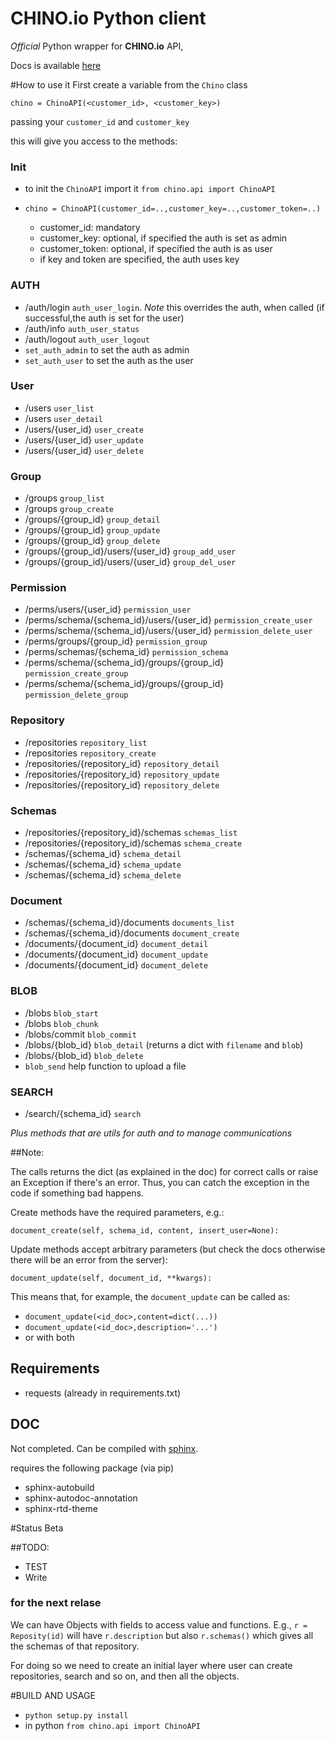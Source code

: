 #  CHINO.io Python client #
*Official* Python wrapper for **CHINO.io** API,

Docs is available [here](http://docs.chino.apiary.io/)

#How to use it
First create a variable from the `Chino` class

`chino = ChinoAPI(<customer_id>, <customer_key>)`

passing your `customer_id` and `customer_key`

this will give you access to the methods:

### Init

- to init the `ChinoAPI` import it `from chino.api import ChinoAPI`
- `chino = ChinoAPI(customer_id=..,customer_key=..,customer_token=..)`
    
    - customer_id: mandatory
    - customer_key: optional, if specified the auth is set as admin
    - customer_token: optional, if specified the auth is as user 
    - if key and token are specified, the auth uses key
    
    
### AUTH

- /auth/login `auth_user_login`. *Note* this overrides the auth, when called (if successful,the auth is set for the user)
- /auth/info `auth_user_status`
- /auth/logout `auth_user_logout`
- `set_auth_admin` to set the auth as admin
- `set_auth_user` to set the auth as the user

### User

- /users `user_list`
- /users `user_detail`
- /users/{user_id} `user_create`
- /users/{user_id} `user_update`
- /users/{user_id} `user_delete`

### Group

- /groups `group_list`
- /groups `group_create`
- /groups/{group_id} `group_detail`
- /groups/{group_id} `group_update`
- /groups/{group_id} `group_delete`
- /groups/{group_id}/users/{user_id} `group_add_user`
- /groups/{group_id}/users/{user_id} `group_del_user`

### Permission

- /perms/users/{user_id} `permission_user`
- /perms/schema/{schema_id}/users/{user_id} `permission_create_user`
- /perms/schema/{schema_id}/users/{user_id} `permission_delete_user`
- /perms/groups/{group_id} `permission_group`
- /perms/schemas/{schema_id} `permission_schema`
- /perms/schema/{schema_id}/groups/{group_id} `permission_create_group`
- /perms/schema/{schema_id}/groups/{group_id} `permission_delete_group`

### Repository

- /repositories `repository_list`
- /repositories `repository_create`
- /repositories/{repository_id} `repository_detail`
- /repositories/{repository_id} `repository_update`
- /repositories/{repository_id} `repository_delete`

### Schemas

- /repositories/{repository_id}/schemas `schemas_list`
- /repositories/{repository_id}/schemas `schema_create`
- /schemas/{schema_id} `schema_detail`
- /schemas/{schema_id} `schema_update`
- /schemas/{schema_id} `schema_delete`

### Document

- /schemas/{schema_id}/documents `documents_list`
- /schemas/{schema_id}/documents `document_create`
- /documents/{document_id} `document_detail`
- /documents/{document_id} `document_update`
- /documents/{document_id} `document_delete`

### BLOB

- /blobs `blob_start`
- /blobs `blob_chunk`
- /blobs/commit `blob_commit`
- /blobs/{blob_id} `blob_detail` (returns a dict with `filename` and `blob`)
- /blobs/{blob_id} `blob_delete`
- `blob_send` help function to upload a file

### SEARCH

- /search/{schema_id} `search`

*Plus methods that are utils for auth and to manage communications*

##Note:

The calls returns the dict (as explained in the doc) for correct calls or raise an Exception if there's an error. Thus, you can catch the exception in the code if something bad happens.


Create methods have the required parameters, e.g.:

`document_create(self, schema_id, content, insert_user=None):`

Update methods accept arbitrary parameters (but check the docs otherwise there will be an error from the server):

`document_update(self, document_id, **kwargs):`

This means that, for example, the `document_update` can be called as: 

- `document_update(<id_doc>,content=dict(...))` 
- `document_update(<id_doc>,description='...')` 
- or with both


## Requirements ##
- requests (already in requirements.txt)

## DOC ##
Not completed. Can be compiled with [sphinx](sphinx-doc.org). 

requires the following package (via pip)

- sphinx-autobuild
- sphinx-autodoc-annotation
- sphinx-rtd-theme

#Status
Beta

##TODO:
- TEST
- Write 

### for the next relase
We can have Objects with fields to access value and functions. E.g., `r = Reposity(id)` will have `r.description` but also `r.schemas()` which gives all the schemas of that repository.

For doing so we need to create an initial layer where user can create repositories, search and so on, and then all the objects.


#BUILD AND USAGE

- `python setup.py install`
-  in python `from chino.api import ChinoAPI`
